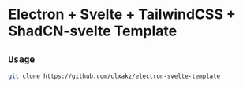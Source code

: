 # Electron + Svelte + TailwindCSS + ShadCN-svelte Template

## `Usage`
```bash
git clone https://github.com/clxakz/electron-svelte-template
```